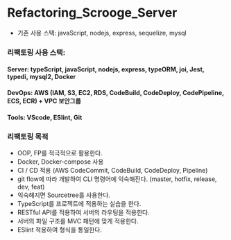 # Refactoring_Scrooge_Server

* 기존 사용 스택: javaScript, nodejs, express, sequelize, mysql
### 리팩토링 사용 스택: 
#### Server: typeScript, javaScript, nodejs, express, typeORM, joi, Jest, typedi, mysql2, Docker
#### DevOps: AWS (IAM, S3, EC2, RDS, CodeBuild, CodeDeploy, CodePipeline, ECS, ECR) + VPC 보안그룹
#### Tools: VScode, ESlint, Git

### 리팩토링 목적
* OOP, FP를 적극적으로 활용한다.
* Docker, Docker-compose 사용
* CI / CD 적용 (AWS CodeCommit, CodeBuild, CodeDeploy, Pipeline)
* git flow에 따라 개발하여 CLI 명령어에 익숙해진다. (master, hotfix, release, dev, feat)
*   익숙해지면 Sourcetree를 사용한다.
* TypeScript를 프로젝트에 적용하는 실습을 한다.
* RESTful API를 적용하여 서버의 라우팅을 적용한다.
* 서버의 파일 구조를 MVC 패턴에 맞게 적용한다.
* ESlint 적용하여 형식을 통일한다.
